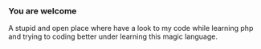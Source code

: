 ### You are welcome
A stupid and open place where have a look to my code while learning php and trying to coding better under learning this magic language.
